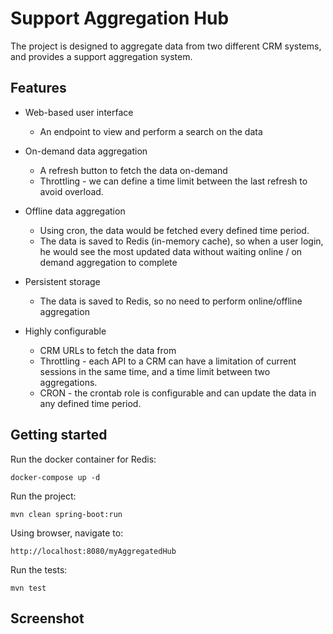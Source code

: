 # Support Aggregation Hub

The project is designed to aggregate data from two different CRM systems, and provides a support aggregation system.


## Features
- Web-based user interface
  - An endpoint to view and perform a search on the data
  
- On-demand data aggregation
  - A refresh button to fetch the data on-demand
  - Throttling - we can define a time limit between the last refresh to avoid overload. 
  
- Offline data aggregation
  - Using cron, the data would be fetched every defined time period.
  - The data is saved to Redis (in-memory cache), so when a user login, he would see the most updated data without waiting online / on demand aggregation to complete

- Persistent storage
  - The data is saved to Redis, so no need to perform online/offline aggregation

- Highly configurable
  - CRM URLs to fetch the data from
  - Throttling - each API to a CRM can have a limitation of current sessions in the same time, and a time limit between two aggregations.
  - CRON - the crontab role is configurable and can update the data in any defined time period.


## Getting started

Run the docker container for Redis:
```
docker-compose up -d
```

Run the project:
```
mvn clean spring-boot:run
```

Using browser, navigate to:

```
http://localhost:8080/myAggregatedHub
```

Run the tests:

```
mvn test
```



## Screenshot
